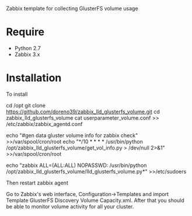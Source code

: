 Zabbix template for collecting GlusterFS volume usage
# Require
- Python 2.7
- Zabbix 3.x

# Installation
To install

cd /opt
git clone https://github.com/doreno39/zabbix_lld_glusterfs_volume.git
cd zabbix_lld_glusterfs_volume
cat userparameter_volume.conf >> /etc/zabbix/zabbix_agentd.conf

echo "#gen data gluster volume info for zabbix check" >>/var/spool/cron/root
echo "*/10 * * * * /usr/bin/python /opt/zabbix_lld_glusterfs_volume/get_vol_info.py > /dev/null 2>&1" >>/var/spool/cron/root

echo "zabbix ALL=(ALL:ALL) NOPASSWD: /usr/bin/python /opt/zabbix_lld_glusterfs_volume/lld_glusterfs_volume.py*" >>/etc/sudoers

Then restart zabbix agent

Go to Zabbix's web interface, Configuration->Templates and import Template GlusterFS Discovery Volume Capacity.xml. After that you should be able to monitor volume activity for all your cluster.